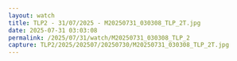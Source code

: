 ```yaml
---
layout: watch
title: TLP2 - 31/07/2025 - M20250731_030308_TLP_2T.jpg
date: 2025-07-31 03:03:08
permalink: /2025/07/31/watch/M20250731_030308_TLP_2
capture: TLP2/2025/202507/20250730/M20250731_030308_TLP_2T.jpg
---
```

